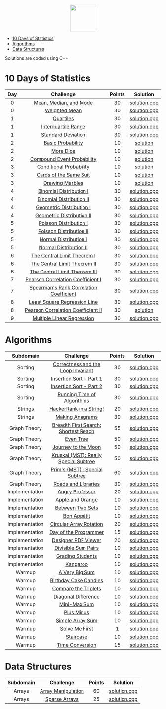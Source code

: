<p align="center">
    <a href="https://www.hackerrank.com/rshaghoulian">
        <img height=85 src="https://d3keuzeb2crhkn.cloudfront.net/hackerrank/assets/styleguide/logo_wordmark-f5c5eb61ab0a154c3ed9eda24d0b9e31.svg">
    </a>
</p>

* [10 Days of Statistics](#10-days-of-statistics)
* [Algorithms](#algorithms)
* [Data Structures](#data-structures)

Solutions are coded using C++

# 10 Days of Statistics

| Day |                                                          Challenge                                                         | Points |                                                                                          Solution                                                                                         |
|:---:|:--------------------------------------------------------------------------------------------------------------------------:|:------:|:-----------------------------------------------------------------------------------------------------------------------------------------------------------------------------------------:|
|  0  | [Mean, Median, and Mode](https://www.hackerrank.com/challenges/s10-basic-statistics)                                       |   30   | [solution.cpp](https://github.com/KARTHEEKCIC/Hackerrank_solutions/blob/master/10_days_of_stats/Day0/%20Mean%20Median%20Mode/solution.cpp) |
|  0  | [Weighted Mean](https://www.hackerrank.com/challenges/s10-weighted-mean)                                                   |   30   | [solution.cpp](https://github.com/KARTHEEKCIC/Hackerrank_solutions/blob/master/10_days_of_stats/Day0/Weighted%20Mean/solution.cpp)   		 |
|  1  | [Quartiles](https://www.hackerrank.com/challenges/s10-quartiles)                                                           |   30   | [solution.cpp](https://github.com/KARTHEEKCIC/Hackerrank_solutions/blob/master/10_days_of_stats/Day1/Quartile/solution.cpp)       |
|  1  | [Interquartile Range](https://www.hackerrank.com/challenges/s10-interquartile-range)                                       |   30   | [solution.cpp](https://github.com/KARTHEEKCIC/Hackerrank_solutions/blob/master/10_days_of_stats/Day1/Interquartile%20Range/solution.cpp)   |
|  1  | [Standard Deviation](https://www.hackerrank.com/challenges/s10-standard-deviation)                                         |   30   | [solution.cpp](https://github.com/KARTHEEKCIC/Hackerrank_solutions/blob/master/10_days_of_stats/Day1/Standard%20Deviation/solution.cpp)    |
|  2  | [Basic Probability](https://www.hackerrank.com/challenges/s10-mcq-1)                                                       |   10   | [solution](https://github.com/KARTHEEKCIC/Hackerrank_solutions/blob/master/10_days_of_stats/Day2/Basic%20Probability/solution.txt)|
|  2  | [More Dice](https://www.hackerrank.com/challenges/s10-mcq-2)                                                               |   10   | [solution](https://github.com/KARTHEEKCIC/Hackerrank_solutions/blob/master/10_days_of_stats/Day2/More%20Dice/solution.txt)        |
|  2  | [Compound Event Probability](https://www.hackerrank.com/challenges/s10-mcq-3)                                              |   10   | [solution](https://github.com/KARTHEEKCIC/Hackerrank_solutions/blob/master/10_days_of_stats/Day2/Compound%20Event%20Probability/solution.txt)     |
|  3  | [Conditional Probability](https://www.hackerrank.com/challenges/s10-mcq-4)                                                 |   10   | [solution](https://github.com/KARTHEEKCIC/Hackerrank_solutions/blob/master/10_days_of_stats/Day3/Conditional%20Probability/solution.txt)   |
|  3  | [Cards of the Same Suit](https://www.hackerrank.com/challenges/s10-mcq-5)                                                  |   10   | [solution](https://github.com/KARTHEEKCIC/Hackerrank_solutions/blob/master/10_days_of_stats/Day3/Cards%20of%20the%20Same%20Suit/solution.txt)     |
|  3  | [Drawing Marbles](https://www.hackerrank.com/challenges/s10-mcq-6)                                                         |   10   | [solution](https://github.com/KARTHEEKCIC/Hackerrank_solutions/blob/master/10_days_of_stats/Day3/Drawing%20Marbles/solution.txt)|
|  4  | [Binomial Distribution I](https://www.hackerrank.com/challenges/s10-binomial-distribution-1)                               |   30   | [solution.cpp](https://github.com/KARTHEEKCIC/Hackerrank_solutions/blob/master/10_days_of_stats/Day4/%20Binomial%20Distribution%20I/solution.cpp)                     |
|  4  | [Binomial Distribution II](https://www.hackerrank.com/challenges/s10-binomial-distribution-2)                              |   30   | [solution.cpp](https://github.com/KARTHEEKCIC/Hackerrank_solutions/blob/master/10_days_of_stats/Day4/Binomial%20Distribution%20II/solution.cpp)                    |
|  4  | [Geometric Distribution I](https://www.hackerrank.com/challenges/s10-geometric-distribution-1)                             |   30   | [solution.cpp](https://github.com/KARTHEEKCIC/Hackerrank_solutions/blob/master/10_days_of_stats/Day4/Geometric%20Distribution%20I/solution.cpp)                    |
|  4  | [Geometric Distribution II](https://www.hackerrank.com/challenges/s10-geometric-distribution-2)                            |   30   | [solution.cpp](https://github.com/KARTHEEKCIC/Hackerrank_solutions/blob/master/10_days_of_stats/Day4/Geometric%20Distribution%20II/solution.cpp)                   |
|  5  | [Poisson Distribution I](https://www.hackerrank.com/challenges/s10-poisson-distribution-1)                                 |   30   | [solution.cpp](https://github.com/KARTHEEKCIC/Hackerrank_solutions/blob/master/10_days_of_stats/Day5/Poisson%20Distribution%20I/solution.cpp)                      |
|  5  | [Poisson Distribution II](https://www.hackerrank.com/challenges/s10-poisson-distribution-2)                                |   30   | [solution.cpp](https://github.com/KARTHEEKCIC/Hackerrank_solutions/blob/master/10_days_of_stats/Day5/Poisson%20Distribution%20II/solution.cpp)                     |
|  5  | [Normal Distribution I](https://www.hackerrank.com/challenges/s10-normal-distribution-1)                                   |   30   | [solution.cpp](https://github.com/KARTHEEKCIC/Hackerrank_solutions/blob/master/10_days_of_stats/Day5/Normal%20Distribution%20I/solution.cpp)                       |
|  5  | [Normal Distribution II](https://www.hackerrank.com/challenges/s10-normal-distribution-2)                                  |   30   | [solution.cpp](https://github.com/KARTHEEKCIC/Hackerrank_solutions/blob/master/10_days_of_stats/Day5/Normal%20Distribution%20II/solution.cpp)                      |
|  6  | [The Central Limit Theorem I](https://www.hackerrank.com/challenges/s10-the-central-limit-theorem-1)                       |   30   | [solution.cpp](https://github.com/KARTHEEKCIC/Hackerrank_solutions/blob/master/10_days_of_stats/Day6/The%20Central%20Limit%20Theorem%20I/solution.cpp)             |
|  6  | [The Central Limit Theorem II](https://www.hackerrank.com/challenges/s10-the-central-limit-theorem-2)                      |   30   | [solution.cpp](https://github.com/KARTHEEKCIC/Hackerrank_solutions/blob/master/10_days_of_stats/Day6/The%20Central%20Limit%20Theorem%20II/solution.cpp)            |
|  6  | [The Central Limit Theorem III](https://www.hackerrank.com/challenges/s10-the-central-limit-theorem-3)                     |   30   | [solution.cpp](https://github.com/KARTHEEKCIC/Hackerrank_solutions/blob/master/10_days_of_stats/Day6/The%20Central%20Limit%20Theorem%20III/solution.cpp)           |
|  7  | [Pearson Correlation Coefficient I](https://www.hackerrank.com/challenges/s10-pearson-correlation-coefficient)             |   30   | [solution.cpp](https://github.com/KARTHEEKCIC/Hackerrank_solutions/blob/master/10_days_of_stats/Day7/Pearson%20Correlation%20Coefficient%20I/solution.cpp)         |
|  7  | [Spearman's Rank Correlation Coefficient](https://www.hackerrank.com/challenges/s10-spearman-rank-correlation-coefficient) |   30   | [solution.cpp](https://github.com/KARTHEEKCIC/Hackerrank_solutions/blob/master/10_days_of_stats/Day7/Spearman's%20Rank%20Correlation%20Coefficient/solution.cpp) |
|  8  | [Least Square Regression Line](https://www.hackerrank.com/challenges/s10-least-square-regression-line)                     |   30   | [solution.cpp](https://github.com/KARTHEEKCIC/Hackerrank_solutions/blob/master/10_days_of_stats/Day8/Least%20Square%20Regression%20Line/solution.cpp)              |
|  8  | [Pearson Correlation Coefficient II](https://www.hackerrank.com/challenges/s10-mcq-7)                                      |   30   | [solution](https://github.com/KARTHEEKCIC/Hackerrank_solutions/blob/master/10_days_of_stats/Day8/Pearson%20Correlation%20Coefficient%20II/solution.txt)              |
|  9  | [Multiple Linear Regression](https://www.hackerrank.com/challenges/s10-multiple-linear-regression)                         |   30   | [solution.cpp](https://github.com/KARTHEEKCIC/Hackerrank_solutions/blob/master/10_days_of_stats/Day9/Multiple%20Linear%20Regression/solution.cpp)                  |


# Algorithms

|        Subdomain        |                                                              Challenge                                                              | Points |                                                                                  Solution                                                                                 |
|:-----------------------:|:-----------------------------------------------------------------------------------------------------------------------------------:|:------:|:-------------------------------------------------------------------------------------------------------------------------------------------------------------------------:|
|         Sorting         | [Correctness and the Loop Invariant](https://www.hackerrank.com/challenges/correctness-invariant/problem?h_r=internal-search)                                                        |   30   | [solution.cpp](https://github.com/KARTHEEKCIC/Hackerrank_solutions/blob/master/Algorithms/Sorting/Correctness%20and%20Loop%20Invariant/solution.cpp)                          |
|         Sorting         | [Insertion Sort - Part 1](https://www.hackerrank.com/challenges/insertionsort1)                                                     |   30   | [solution.cpp](https://github.com/KARTHEEKCIC/Hackerrank_solutions/blob/master/Algorithms/Sorting/Insertion%20Sort-1/solution.cpp)                        |
|         Sorting         | [Insertion Sort - Part 2](https://www.hackerrank.com/challenges/insertionsort2)                                                     |   30   | [solution.cpp](https://github.com/KARTHEEKCIC/Hackerrank_solutions/blob/master/Algorithms/Sorting/Insertion%20Sort-2/solution.cpp)                        |
|         Sorting         | [Running Time of Algorithms](https://www.hackerrank.com/challenges/runningtime)                                                     |   30   | [solution.cpp](https://github.com/KARTHEEKCIC/Hackerrank_solutions/blob/master/Algorithms/Sorting/Running%20Time%20of%20Algorithms/solution.cpp)                       |
|         Strings         | [HackerRank in a String!](https://www.hackerrank.com/challenges/hackerrank-in-a-string/problem?h_r=internal-search)                                                              |   20   | [solution.cpp](https://github.com/KARTHEEKCIC/Hackerrank_solutions/blob/master/Algorithms/Strings/Hackerrank%20In%20a%20String/solution.cpp)                                       |
|         Strings         | [Making Anagrams](https://www.hackerrank.com/challenges/making-anagrams/problem?h_r=internal-search)                                                              |   30   | [solution.cpp](https://github.com/KARTHEEKCIC/Hackerrank_solutions/blob/master/Algorithms/Strings/Making%20Anagrams/solution.cpp)                                       |
|         Graph Theory         | [Breadth First Search: Shortest Reach](https://www.hackerrank.com/challenges/bfsshortreach/problem?h_r=internal-search)                                                              |   55   | [solution.cpp](https://github.com/KARTHEEKCIC/Hackerrank_solutions/blob/master/Algorithms/Graph%20Theory/Breadth%20First%20Search/solution.cpp)                                       |
|         Graph Theory         | [Even Tree](https://www.hackerrank.com/challenges/even-tree/problem?h_r=internal-search)                                                              |   50   | [solution.cpp](https://github.com/KARTHEEKCIC/Hackerrank_solutions/blob/master/Algorithms/Graph%20Theory/Even%20Tree/solution.cpp)                                       |
|         Graph Theory         | [Journey to the Moon](https://www.hackerrank.com/challenges/journey-to-the-moon/problem?h_r=internal-search)                                                              |   50   | [solution.cpp](https://github.com/KARTHEEKCIC/Hackerrank_solutions/blob/master/Algorithms/Graph%20Theory/Journey%20To%20Moon/solution.cpp)                                       |
|         Graph Theory         | [Kruskal (MST): Really Special Subtree](https://www.hackerrank.com/challenges/kruskalmstrsub/problem?h_r=internal-search)                                                              |   50   | [solution.cpp](https://github.com/KARTHEEKCIC/Hackerrank_solutions/blob/master/Algorithms/Graph%20Theory/Krushkal%20MST/solution.cpp)                                       |
|         Graph Theory         | [Prim's (MST) : Special Subtree](https://www.hackerrank.com/challenges/primsmstsub/problem?h_r=internal-search)                                                              |   60   | [solution.cpp](https://github.com/KARTHEEKCIC/Hackerrank_solutions/blob/master/Algorithms/Graph%20Theory/Prim's%20MST/solution.cpp)                                       |
|         Graph Theory         | [Roads and Libraries](https://www.hackerrank.com/challenges/torque-and-development/problem?h_r=internal-search)                                                              |   30   | [solution.cpp](https://github.com/KARTHEEKCIC/Hackerrank_solutions/blob/master/Algorithms/Graph%20Theory/Roads%20And%20Libraries/solution.cpp)                                       |
|         Implementation         | [Angry Professor](https://www.hackerrank.com/challenges/angry-professor/problem?h_r=internal-search)                                                              |   20   | [solution.cpp](https://github.com/KARTHEEKCIC/Hackerrank_solutions/blob/master/Algorithms/Implementation/Angry%20Professor/solution.cpp)                                       |
|         Implementation         | [Apple and Orange](https://www.hackerrank.com/challenges/apple-and-orange/problem?h_r=internal-search)                                                              |   10   | [solution.cpp](https://github.com/KARTHEEKCIC/Hackerrank_solutions/blob/master/Algorithms/Implementation/Apple%20and%20Orange/solution.cpp)                                       |
|         Implementation         | [Between Two Sets](https://www.hackerrank.com/challenges/between-two-sets/problem?h_r=internal-search)                                                              |   10   | [solution.cpp](https://github.com/KARTHEEKCIC/Hackerrank_solutions/blob/master/Algorithms/Implementation/Between%20Two%20Sets/solution.cpp)                                       |
|         Implementation         | [Bon Appétit](https://www.hackerrank.com/challenges/bon-appetit/problem?h_r=internal-search)                                                              |   10   | [solution.cpp](https://github.com/KARTHEEKCIC/Hackerrank_solutions/blob/master/Algorithms/Implementation/Bon%20App%C3%A9tit/solution.cpp)                                       |
|         Implementation         | [Circular Array Rotation](https://www.hackerrank.com/challenges/circular-array-rotation/problem?h_r=internal-search)                                                              |   20   | [solution.cpp](https://github.com/KARTHEEKCIC/Hackerrank_solutions/blob/master/Algorithms/Implementation/Circular%20Array%20Rotation/solution.cpp)                                       |
|         Implementation         | [Day of the Programmer](https://www.hackerrank.com/challenges/day-of-the-programmer/problem?h_r=internal-search)                                                              |   15   | [solution.cpp](https://github.com/KARTHEEKCIC/Hackerrank_solutions/blob/master/Algorithms/Implementation/Day%20of%20the%20Programmer/solution.cpp)                                       |
|         Implementation         | [Designer PDF Viewer](https://www.hackerrank.com/challenges/designer-pdf-viewer/problem?h_r=internal-search)                                                              |   20   | [solution.cpp](https://github.com/KARTHEEKCIC/Hackerrank_solutions/blob/master/Algorithms/Implementation/Designer%20PDF%20Viewer/solution.cpp)                                       |
|         Implementation         | [Divisible Sum Pairs](https://www.hackerrank.com/challenges/divisible-sum-pairs/problem?h_r=internal-search)                                                              |   10   | [solution.cpp](https://github.com/KARTHEEKCIC/Hackerrank_solutions/blob/master/Algorithms/Implementation/Divisible%20Sum%20Pairs/solution.cpp)                                       |
|         Implementation         | [Grading Students](https://www.hackerrank.com/challenges/grading/problem?h_r=internal-search)                                                              |   10   | [solution.cpp](https://github.com/KARTHEEKCIC/Hackerrank_solutions/blob/master/Algorithms/Implementation/Grading%20Students/solution.cpp)                                       |
|         Implementation         | [Kangaroo](https://www.hackerrank.com/challenges/kangaroo/problem?h_r=internal-search)                                                              |   10   | [solution.cpp](https://github.com/KARTHEEKCIC/Hackerrank_solutions/blob/master/Algorithms/Implementation/Kangaroo/solution.cpp)                                       |
|         Warmup         | [A Very Big Sum](https://www.hackerrank.com/challenges/a-very-big-sum/problem?h_r=internal-search)                                                              |   10   | [solution.cpp](https://github.com/KARTHEEKCIC/Hackerrank_solutions/blob/master/Algorithms/Warm%20Up/A%20very%20big%20sum/solution.cpp)                                       |
|         Warmup         | [Birthday Cake Candles](https://www.hackerrank.com/challenges/birthday-cake-candles/problem?h_r=internal-search)                                                              |   10   | [solution.cpp](https://github.com/KARTHEEKCIC/Hackerrank_solutions/blob/master/Algorithms/Warm%20Up/Birthday%20Cake%20Candles/solution.cpp)                                       |
|         Warmup         | [Compare the Triplets](https://www.hackerrank.com/challenges/compare-the-triplets/problem?h_r=internal-search)                                                              |   10   | [solution.cpp](https://github.com/KARTHEEKCIC/Hackerrank_solutions/blob/master/Algorithms/Warm%20Up/Compare%20the%20Triplets/solution.cpp)                                       |
|         Warmup         | [Diagonal Difference](https://www.hackerrank.com/challenges/diagonal-difference/problem?h_r=internal-search)                                                              |   10   | [solution.cpp](https://github.com/KARTHEEKCIC/Hackerrank_solutions/blob/master/Algorithms/Warm%20Up/Diagonal%20Difference/solution.cpp)                                       |
|         Warmup         | [Mini-Max Sum](https://www.hackerrank.com/challenges/mini-max-sum/problem?h_r=internal-search)                                                              |   10   | [solution.cpp](https://github.com/KARTHEEKCIC/Hackerrank_solutions/blob/master/Algorithms/Warm%20Up/Min%20Max%20Sum/solution.cpp)                                       |
|         Warmup         | [Plus Minus](https://www.hackerrank.com/challenges/plus-minus/problem?h_r=internal-search)                                                              |   10   | [solution.cpp](https://github.com/KARTHEEKCIC/Hackerrank_solutions/blob/master/Algorithms/Warm%20Up/Plus%20Minus/solution.cpp)                                       |
|         Warmup         | [Simple Array Sum](https://www.hackerrank.com/challenges/simple-array-sum/problem?h_r=internal-search)                                                              |   10   | [solution.cpp](https://github.com/KARTHEEKCIC/Hackerrank_solutions/blob/master/Algorithms/Warm%20Up/Simple%20Array%20Sum/solution.cpp)                                       |
|         Warmup         | [Solve Me First](https://www.hackerrank.com/challenges/solve-me-first/problem?h_r=internal-search)                                                              |   1   | [solution.cpp](https://github.com/KARTHEEKCIC/Hackerrank_solutions/blob/master/Algorithms/Warm%20Up/Solve%20Me%20First/solution.cpp)                                       |
|         Warmup         | [Staircase](https://www.hackerrank.com/challenges/staircase/problem?h_r=internal-search)                                                              |   10   | [solution.cpp](https://github.com/KARTHEEKCIC/Hackerrank_solutions/blob/master/Algorithms/Warm%20Up/Staircase/solution.cpp)                                       |
|         Warmup         | [Time Conversion](https://www.hackerrank.com/challenges/time-conversion/problem?h_r=internal-search)                                                              |   15   | [solution.cpp](https://github.com/KARTHEEKCIC/Hackerrank_solutions/blob/master/Algorithms/Warm%20Up/Time%20Conversion/solution.cpp)                                       |

# Data Structures

|    Subdomain    |                                                                        Challenge                                                                       | Points |                                                                                                  Solution                                                                                                  |
|:---------------:|:------------------------------------------------------------------------------------------------------------------------------------------------------:|:------:|:----------------------------------------------------------------------------------------------------------------------------------------------------------------------------------------------------------:|
|      Arrays     | [Array Manipulation](https://www.hackerrank.com/challenges/crush/problem?h_r=internal-search)                                                                                         |   60   | [solution.cpp](https://github.com/KARTHEEKCIC/Hackerrank_solutions/blob/master/Data%20Structures/Arrays/Array%20Manipulation/solution.cpp)                                                                   |
|      Arrays     | [Sparse Arrays](https://www.hackerrank.com/challenges/sparse-arrays)                                                                                   |   25   | [solution.cpp](https://github.com/KARTHEEKCIC/Hackerrank_solutions/blob/master/Data%20Structures/Arrays/Sparse%20Arrays/solution.cpp)                                                                   |
